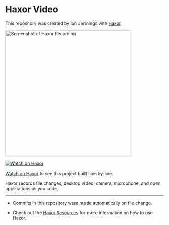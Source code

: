 # Haxor Video

This repository was created by Ian Jennings with [Haxor](http://localhost:1337/replay/88948699-61c1-4f0e-b242-d74857461e1b).

<a href="http://localhost:1337/replay/88948699-61c1-4f0e-b242-d74857461e1b"><img src="http://localhost:1337/replay/88948699-61c1-4f0e-b242-d74857461e1b/screenshot" alt="Screenshot of Haxor Recording" width="400" /></a> 

<a href="http://localhost:1337/replay/88948699-61c1-4f0e-b242-d74857461e1b"><img src="http://localhost:1337/images/watch-on-haxor.png" alt="Watch on Haxor" /></a> 

[Watch on Haxor](http://localhost:1337/replay/88948699-61c1-4f0e-b242-d74857461e1b) to see this project built line-by-line.

Haxor records file changes, desktop video, camera, microphone, and open applications as you code.


---
* Commits in this repository were made automatically on file change.

* Check out the [Haxor Resources](http://localhost:1337) for more information on how to use Haxor.